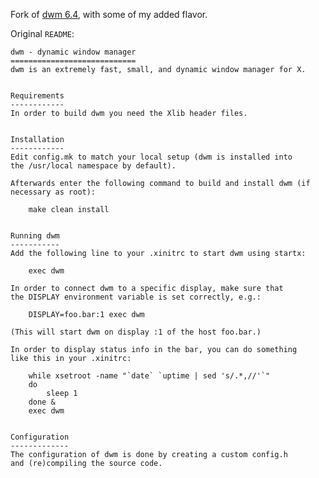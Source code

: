 Fork of [dwm 6.4](https://dwm.suckless.org), with some of my added flavor.

Original `README`:

    dwm - dynamic window manager
    ============================
    dwm is an extremely fast, small, and dynamic window manager for X.
    
    
    Requirements
    ------------
    In order to build dwm you need the Xlib header files.
    
    
    Installation
    ------------
    Edit config.mk to match your local setup (dwm is installed into
    the /usr/local namespace by default).
    
    Afterwards enter the following command to build and install dwm (if
    necessary as root):
    
        make clean install
    
    
    Running dwm
    -----------
    Add the following line to your .xinitrc to start dwm using startx:
    
        exec dwm
    
    In order to connect dwm to a specific display, make sure that
    the DISPLAY environment variable is set correctly, e.g.:
    
        DISPLAY=foo.bar:1 exec dwm
    
    (This will start dwm on display :1 of the host foo.bar.)
    
    In order to display status info in the bar, you can do something
    like this in your .xinitrc:
    
        while xsetroot -name "`date` `uptime | sed 's/.*,//'`"
        do
        	sleep 1
        done &
        exec dwm
    
    
    Configuration
    -------------
    The configuration of dwm is done by creating a custom config.h
    and (re)compiling the source code.

